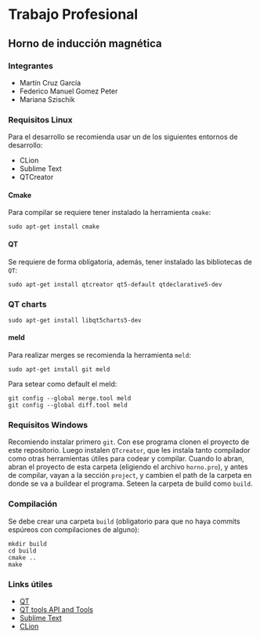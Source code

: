 # Trabajo Profesional
## Horno de inducción magnética
### Integrantes
* Martín Cruz García
* Federico Manuel Gomez Peter
* Mariana Szischik

### Requisitos Linux
Para el desarrollo se recomienda usar un de los siguientes 
entornos de desarrollo:

* CLion
* Sublime Text
* QTCreator

#### Cmake
Para compilar se requiere tener instalado la herramienta 
`cmake`:
```commandline
sudo apt-get install cmake
```
#### QT
Se requiere de forma obligatoria, además, tener instalado las
bibliotecas de `QT`:
```commandline
sudo apt-get install qtcreator qt5-default qtdeclarative5-dev

```
### QT charts
```commandline
sudo apt-get install libqt5charts5-dev
```
#### meld
Para realizar merges se recomienda la herramienta `meld`:
```commandline
sudo apt-get install git meld
```
Para setear como default el meld:
```commandline
git config --global merge.tool meld
git config --global diff.tool meld
```
### Requisitos Windows
Recomiendo instalar primero `git`. Con ese programa clonen el proyecto
de este repositorio. Luego instalen `QTcreator`, que les instala tanto 
compilador como otras herramientas útiles para codear y compilar. 
Cuando lo abran, abran el proyecto de esta carpeta (eligiendo el
archivo `horno.pro`), y antes de compilar, vayan a la sección `project`,
y cambien el path de la carpeta en donde se va a buildear el programa.
Seteen la carpeta de build como `build`.

### Compilación
Se debe crear una carpeta `build` (obligatorio para que no
haya commits espúreos con compilaciones de alguno):

```commandline
mkdir build
cd build
cmake ..
make
```
### Links útiles
* [QT](https://www.qt.io/download)
* [QT tools API and Tools](https://www.qt.io/qt-features-libraries-apis-tools-and-ide/?utm_campaign=Navigation%202019&utm_source=megamenu=)
* [Sublime Text](https://www.sublimetext.com/3)
* [CLion](https://www.jetbrains.com/clion/)
